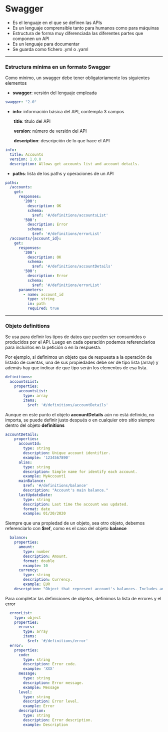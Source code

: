# Swagger

* Es el lenguaje en el que se definen las APIs
* Es un lenguaje comprensible tanto para humanos como para máquinas
* Estructura de forma muy diferenciada las diferentes partes que componen un API
* Es un lenguaje para documentar
* Se guarda como fichero .yml o .yaml

-----

### Estructura mínima en un formato Swagger
Como mínimo, un swagger debe tener obligatoriamente los siguientes elementos

* **swagger**: versión del lenguaje empleada
```yaml
swagger: "2.0"
```
* **info**: información básica del API, contempla 3 campos

&nbsp;&nbsp;&nbsp;&nbsp;&nbsp;&nbsp;&nbsp;**title**: título del API

&nbsp;&nbsp;&nbsp;&nbsp;&nbsp;&nbsp;&nbsp;**version**: número de versión del API

&nbsp;&nbsp;&nbsp;&nbsp;&nbsp;&nbsp;&nbsp;**description**: descripción de lo que hace el API
```yaml
info:
  title: Accounts
  version: 1.0.0
  description: Allows get accounts list and account details.
```

* **paths**: lista de los paths y operaciones de un API
```yaml
paths:
  /accounts:
    get:
      responses:
        '200':
          description: OK
          schema:
            $ref: '#/definitions/accountsList'
        '500':
          description: Error
          schema:
            $ref: '#/definitions/errorList'
  /accounts/{account_id}:
    get:
      responses:
        '200':
          description: OK
          schema:
            $ref: '#/definitions/accountDetails'
        '500':
          description: Error
          schema:
            $ref: '#/definitions/errorList'
      parameters:
        - name: account_id
          type: string
          in: path
          required: true
```

-----

### Objeto definitions
Se usa para definir los tipos de datos que pueden ser consumidos o producidos por el API. Luego en cada operación podemos referenciarlos para incluirlos en la petición o en la respuesta.

Por ejemplo, si definimos un objeto que de respuesta a la operación de listado de cuentas, una de sus propiedades debe ser de tipo lista (array) y además hay que indicar de que tipo serán los elementos de esa lista.
```yaml
definitions:
  accountsList:
    properties:
      accountsList:
        type: array
        items:
          $ref: '#/definitions/accountDetails'
```
Aunque en este punto el objeto **accountDetails** aún no está definido, no importa, se puede definir justo después o en cualquier otro sitio siempre dentro del objeto **definitions**
```yaml
accountDetails:
    properties:
      accountId:
        type: string
        description: Unique account identifier.
        example: '1234567890'
      alias:
        type: string
        description: Simple name for identify each account.
        example: MyAccount1
      mainBalance:
        $ref: '#/definitions/balance'
        description: "Account's main balance."
      lastUpdateDate:
        type: string
        description: Last time the account was updated.
        format: date
        example: 01/20/2020
```
Siempre que una propiedad de un objeto, sea otro objeto, debemos referenciarlo con **$ref**, como es el caso del objeto **balance**
```yaml
  balance:
    properties:
      amount:
        type: number
        description: Amount.
        format: double
        example: 10
      currency:
        type: string
        description: Currency.
        example: EUR
    description: "Object that represent account's balances. Includes amount and currency."
```
Para completar las definiciones de objetos, definimos la lista de errores y el error
```yaml
  errorList:
    type: object
    properties:
      errors:
        type: array
        items:
          $ref: '#/definitions/error'
  error:
    properties:
      code:
        type: string
        description: Error code.
        example: 'XXX'
      message:
        type: string
        description: Error message.
        example: Message
      level:
        type: string
        description: Error level.
        example: Error
      description:
        type: string
        description: Error description.
        example: Description
```
